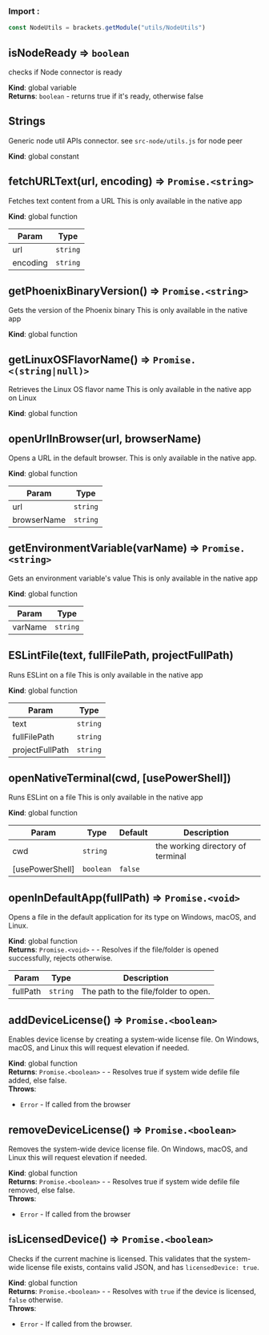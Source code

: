 ### Import :
```js
const NodeUtils = brackets.getModule("utils/NodeUtils")
```

<a name="isNodeReady"></a>

## isNodeReady ⇒ <code>boolean</code>
checks if Node connector is ready

**Kind**: global variable  
**Returns**: <code>boolean</code> - returns true if it's ready, otherwise false  
<a name="Strings"></a>

## Strings
Generic node util APIs connector. see `src-node/utils.js` for node peer

**Kind**: global constant  
<a name="fetchURLText"></a>

## fetchURLText(url, encoding) ⇒ <code>Promise.&lt;string&gt;</code>
Fetches text content from a URL
This is only available in the native app

**Kind**: global function  

| Param | Type |
| --- | --- |
| url | <code>string</code> | 
| encoding | <code>string</code> | 

<a name="getPhoenixBinaryVersion"></a>

## getPhoenixBinaryVersion() ⇒ <code>Promise.&lt;string&gt;</code>
Gets the version of the Phoenix binary
This is only available in the native app

**Kind**: global function  
<a name="getLinuxOSFlavorName"></a>

## getLinuxOSFlavorName() ⇒ <code>Promise.&lt;(string\|null)&gt;</code>
Retrieves the Linux OS flavor name
This is only available in the native app on Linux

**Kind**: global function  
<a name="openUrlInBrowser"></a>

## openUrlInBrowser(url, browserName)
Opens a URL in the default browser.
This is only available in the native app.

**Kind**: global function  

| Param | Type |
| --- | --- |
| url | <code>string</code> | 
| browserName | <code>string</code> | 

<a name="getEnvironmentVariable"></a>

## getEnvironmentVariable(varName) ⇒ <code>Promise.&lt;string&gt;</code>
Gets an environment variable's value
This is only available in the native app

**Kind**: global function  

| Param | Type |
| --- | --- |
| varName | <code>string</code> | 

<a name="ESLintFile"></a>

## ESLintFile(text, fullFilePath, projectFullPath)
Runs ESLint on a file
This is only available in the native app

**Kind**: global function  

| Param | Type |
| --- | --- |
| text | <code>string</code> | 
| fullFilePath | <code>string</code> | 
| projectFullPath | <code>string</code> | 

<a name="openNativeTerminal"></a>

## openNativeTerminal(cwd, [usePowerShell])
Runs ESLint on a file
This is only available in the native app

**Kind**: global function  

| Param | Type | Default | Description |
| --- | --- | --- | --- |
| cwd | <code>string</code> |  | the working directory of terminal |
| [usePowerShell] | <code>boolean</code> | <code>false</code> |  |

<a name="openInDefaultApp"></a>

## openInDefaultApp(fullPath) ⇒ <code>Promise.&lt;void&gt;</code>
Opens a file in the default application for its type on Windows, macOS, and Linux.

**Kind**: global function  
**Returns**: <code>Promise.&lt;void&gt;</code> - - Resolves if the file/folder is opened successfully, rejects otherwise.  

| Param | Type | Description |
| --- | --- | --- |
| fullPath | <code>string</code> | The path to the file/folder to open. |

<a name="addDeviceLicense"></a>

## addDeviceLicense() ⇒ <code>Promise.&lt;boolean&gt;</code>
Enables device license by creating a system-wide license file.
On Windows, macOS, and Linux this will request elevation if needed.

**Kind**: global function  
**Returns**: <code>Promise.&lt;boolean&gt;</code> - - Resolves true if system wide defile file added, else false.  
**Throws**:

- <code>Error</code> - If called from the browser

<a name="removeDeviceLicense"></a>

## removeDeviceLicense() ⇒ <code>Promise.&lt;boolean&gt;</code>
Removes the system-wide device license file.
On Windows, macOS, and Linux this will request elevation if needed.

**Kind**: global function  
**Returns**: <code>Promise.&lt;boolean&gt;</code> - - Resolves true if system wide defile file removed, else false.  
**Throws**:

- <code>Error</code> - If called from the browser

<a name="isLicensedDevice"></a>

## isLicensedDevice() ⇒ <code>Promise.&lt;boolean&gt;</code>
Checks if the current machine is licensed.
This validates that the system-wide license file exists,
contains valid JSON, and has `licensedDevice: true`.

**Kind**: global function  
**Returns**: <code>Promise.&lt;boolean&gt;</code> - - Resolves with `true` if the device is licensed, `false` otherwise.  
**Throws**:

- <code>Error</code> - If called from the browser.

